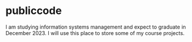 # publiccode
I am studying information systems management and expect to graduate in December 2023.
I will use this place to store some of my course projects. 
